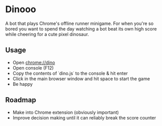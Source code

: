 # Dinooo

A bot that plays Chrome's offline runner minigame. For when you're so bored you want to spend the day watching a bot beat its own high score while cheering for a cute pixel dinosaur.

## Usage

- Open [chrome://dino](chrome://dino)
- Open console (F12)
- Copy the contents of ˙dino.js˙ to the console & hit enter
- Click in the main browser window and hit space to start the game
- Be happy

## Roadmap

- Make into Chrome extension (obviously important)
- Improve decision making until it can reliably break the score counter